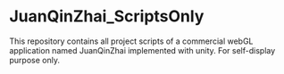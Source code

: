 # JuanQinZhai_ScriptsOnly
This repository contains all project scripts of a commercial webGL application named JuanQinZhai implemented with unity.
For self-display purpose only.
